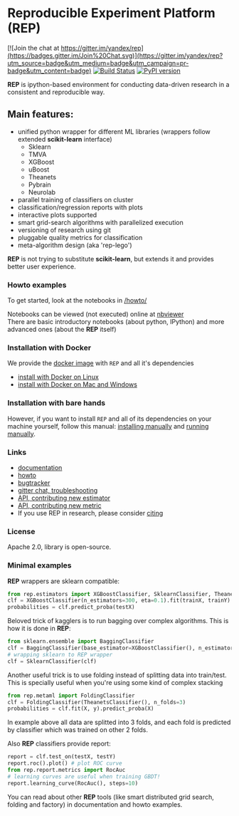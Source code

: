 # Reproducible Experiment Platform (REP)

[![Join the chat at https://gitter.im/yandex/rep](https://badges.gitter.im/Join%20Chat.svg)](https://gitter.im/yandex/rep?utm_source=badge&utm_medium=badge&utm_campaign=pr-badge&utm_content=badge)
[![Build Status](https://travis-ci.org/yandex/rep.svg?branch=master)](https://travis-ci.org/yandex/rep)
[![PyPI version](https://badge.fury.io/py/rep.svg)](https://badge.fury.io/py/rep)

__REP__ is ipython-based environment for conducting data-driven research in a consistent and reproducible way.

## Main features:

  * unified python wrapper for different ML libraries (wrappers follow extended __scikit-learn__ interface)
    * Sklearn
    * TMVA
    * XGBoost
    * uBoost
    * Theanets
    * Pybrain
    * Neurolab
  * parallel training of classifiers on cluster 
  * classification/regression reports with plots
  * interactive plots supported
  * smart grid-search algorithms with parallelized execution
  * versioning of research using git
  * pluggable quality metrics for classification
  * meta-algorithm design (aka 'rep-lego')

__REP__ is not trying to substitute __scikit-learn__, but extends it and provides better user experience.

### Howto examples

To get started, look at the notebooks in [/howto/](https://github.com/yandex/rep/tree/master/howto)

Notebooks can be viewed (not executed) online at [nbviewer](http://nbviewer.ipython.org/github/yandex/rep/tree/master/howto/)  <br />
There are basic introductory notebooks (about python, IPython) and more advanced ones (about the **REP** itself)

### Installation with Docker

We provide the [docker image](https://registry.hub.docker.com/u/yandex/rep/) with `REP` and all it's dependencies 
* [install with Docker on Linux](https://github.com/yandex/rep/wiki/Install-REP-with-Docker-(Linux))
* [install with Docker on Mac and Windows](https://github.com/yandex/rep/wiki/Install-REP-with-Docker-(Mac-OS-X,-Windows))


### Installation with bare hands

However, if you want to install `REP` and all of its dependencies on your machine yourself, follow this manual: 
[installing manually](https://github.com/yandex/rep/wiki/Installing-manually) and 
[running manually](https://github.com/yandex/rep/wiki/Running-manually).


### Links

* [documentation](http://yandex.github.io/rep/)
* [howto](http://nbviewer.ipython.org/github/yandex/rep/tree/master/howto/)
* [bugtracker](https://github.com/yandex/rep/issues)
* [gitter chat, troubleshooting](https://gitter.im/yandex/rep)
* [API, contributing new estimator](https://github.com/yandex/rep/wiki/Contributing-new-estimator)
* [API, contributing new metric](https://github.com/yandex/rep/wiki/Contributing-new-metrics)
* If you use REP in research, please consider [citing](http://arxiv.org/abs/1510.00624)

### License
Apache 2.0, library is open-source.

### Minimal examples

__REP__ wrappers are sklearn compatible:

```python
from rep.estimators import XGBoostClassifier, SklearnClassifier, TheanetsClassifier
clf = XGBoostClassifier(n_estimators=300, eta=0.1).fit(trainX, trainY)
probabilities = clf.predict_proba(testX)
```

Beloved trick of kagglers is to run bagging over complex algorithms. This is how it is done in __REP__:

```python
from sklearn.ensemble import BaggingClassifier
clf = BaggingClassifier(base_estimator=XGBoostClassifier(), n_estimators=10)
# wrapping sklearn to REP wrapper
clf = SklearnClassifier(clf)
```

Another useful trick is to use folding instead of splitting data into train/test. 
This is specially useful when you're using some kind of complex stacking

```python
from rep.metaml import FoldingClassifier
clf = FoldingClassifier(TheanetsClassifier(), n_folds=3)
probabilities = clf.fit(X, y).predict_proba(X)
```
In example above all data are splitted into 3 folds, 
and each fold is predicted by classifier which was trained on other 2 folds.  

Also __REP__ classifiers provide report:

```python
report = clf.test_on(testX, testY)
report.roc().plot() # plot ROC curve
from rep.report.metrics import RocAuc
# learning curves are useful when training GBDT!
report.learning_curve(RocAuc(), steps=10)  
```

You can read about other __REP__ tools (like smart distributed grid search, folding and factory) 
in documentation and howto examples.


